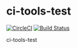 # ci-tools-test

[![CircleCI](https://circleci.com/gh/amazingguni/ci-tools-test.svg?style=svg)](https://circleci.com/gh/amazingguni/ci-tools-test) [![Build Status](https://travis-ci.org/amazingguni/ci-tools-test.svg?branch=master)](https://travis-ci.org/amazingguni/ci-tools-test)

ci-tools-test


